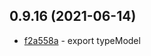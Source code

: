 ## 0.9.16 (2021-06-14)

- [f2a558a](https://github.com/craigahobbs/schema-markdown-js/commit/f2a558a) - export typeModel

